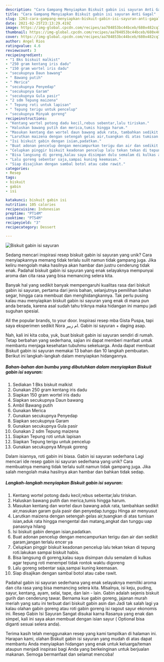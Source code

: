 ```yaml
---
description: "Cara Gampang Menyiapkan Biskuit gabin isi sayuran Anti Gagal"
title: "Cara Gampang Menyiapkan Biskuit gabin isi sayuran Anti Gagal"
slug: 1263-cara-gampang-menyiapkan-biskuit-gabin-isi-sayuran-anti-gagal
date: 2021-02-25T23:13:29.419Z
image: https://img-global.cpcdn.com/recipes/aa784853bc44bceb/680x482cq70/biskuit-gabin-isi-sayuran-foto-resep-utama.jpg
thumbnail: https://img-global.cpcdn.com/recipes/aa784853bc44bceb/680x482cq70/biskuit-gabin-isi-sayuran-foto-resep-utama.jpg
cover: https://img-global.cpcdn.com/recipes/aa784853bc44bceb/680x482cq70/biskuit-gabin-isi-sayuran-foto-resep-utama.jpg
author: Angel Rios
ratingvalue: 4.6
reviewcount: 3
recipeingredient:
- "1 Bks biskuit malkist"
- "250 gram kentang iris dadu"
- "150 gram wortel iris dadu"
- "secukupnya Daun bawang"
- " Bawang putih"
- " Merica"
- "secukupnya Penyedap"
- "secukupnya Garam"
- "secukupnya Gula pasir"
- "2 sdm Tepung maizena"
- " Tepung roti untuk lapisan"
- " Tepung terigu untuk pencelup"
- "secukupnya Minyak goreng"
recipeinstructions:
- "Kentang wortel potong dadu kecil,rebus sebentar,lalu tiriskan."
- "Haluskan bawang putih dan merica,tumis hingga harum."
- "Masukan kentang dan wortel daun bawang aduk rata, tambahkan sedikit air,masukan garam gula pasir dan penyedap.tunggu Hinga air menyusut"
- "Larutkan maizena dengan setengah gelas air,tuangkan di atas tumisan isian,aduk rata hingga mengental dan matang,angkat dan tunggu uap panasnya hilang"
- "Isi biskuit gabin dengan isian,padatkan."
- "Buat adonan pencelup dengan mencampurkan terigu dan air dan sedikit garam,jangan terlalu encer ya"
- "Celupkan pinggir biskuit keadonan pencelup lalu tekan tekan di tepung roti.lakukan sampai biskuit habis."
- "Bisa langsung di goreng,kalau saya disimpan dulu semalam di kulkas agar tepung roti menempel tidak rontok waktu digoreng"
- "Lalu goreng sebentar saja,sampai kuning keemasan."
- "Siap disajikan dengan sambal botol atau cabe rawit."
categories:
- Resep
tags:
- biskuit
- gabin
- isi

katakunci: biskuit gabin isi 
nutrition: 105 calories
recipecuisine: Indonesian
preptime: "PT14M"
cooktime: "PT54M"
recipeyield: "3"
recipecategory: Dessert

---
```



![Biskuit gabin isi sayuran](https://img-global.cpcdn.com/recipes/aa784853bc44bceb/680x482cq70/biskuit-gabin-isi-sayuran-foto-resep-utama.jpg)

Sedang mencari inspirasi resep biskuit gabin isi sayuran yang unik? Cara menyiapkannya memang tidak terlalu sulit namun tidak gampang juga. Jika keliru mengolah maka hasilnya akan hambar dan justru cenderung tidak enak. Padahal biskuit gabin isi sayuran yang enak selayaknya mempunyai aroma dan cita rasa yang bisa memancing selera kita.

Banyak hal yang sedikit banyak mempengaruhi kualitas rasa dari biskuit gabin isi sayuran, pertama dari jenis bahan, selanjutnya pemilihan bahan segar, hingga cara membuat dan menghidangkannya. Tak perlu pusing kalau mau menyiapkan biskuit gabin isi sayuran yang enak di mana pun anda berada, karena asal sudah tahu triknya maka hidangan ini mampu jadi suguhan spesial.

All the popular brands, to your door. Inspirasi resep mba Gista Puspa, tapi saya eksperimen sedikit Nora ام زبير. Gabin isi sayuran + daging asap.


Nah, kali ini kita coba, yuk, buat biskuit gabin isi sayuran sendiri di rumah. Tetap berbahan yang sederhana, sajian ini dapat memberi manfaat untuk membantu menjaga kesehatan tubuhmu sekeluarga. Anda dapat membuat Biskuit gabin isi sayuran memakai 13 bahan dan 10 langkah pembuatan. Berikut ini langkah-langkah dalam menyiapkan hidangannya.

<!--inarticleads1-->

##### Bahan-bahan dan bumbu yang dibutuhkan dalam menyiapkan Biskuit gabin isi sayuran:

1. Sediakan 1 Bks biskuit malkist
1. Gunakan 250 gram kentang iris dadu
1. Siapkan 150 gram wortel iris dadu
1. Siapkan secukupnya Daun bawang
1. Ambil  Bawang putih
1. Gunakan  Merica
1. Gunakan secukupnya Penyedap
1. Siapkan secukupnya Garam
1. Gunakan secukupnya Gula pasir
1. Gunakan 2 sdm Tepung maizena
1. Siapkan  Tepung roti untuk lapisan
1. Siapkan  Tepung terigu untuk pencelup
1. Gunakan secukupnya Minyak goreng


Dalam isiannya, roti gabin ini biasa. Gabin isi sayuran sederhana Lagi mencari ide resep gabin isi sayuran sederhana yang unik? Cara membuatnya memang tidak terlalu sulit namun tidak gampang juga. Jika salah mengolah maka hasilnya akan hambar dan bahkan tidak sedap. 

<!--inarticleads2-->

##### Langkah-langkah menyiapkan Biskuit gabin isi sayuran:

1. Kentang wortel potong dadu kecil,rebus sebentar,lalu tiriskan.
1. Haluskan bawang putih dan merica,tumis hingga harum.
1. Masukan kentang dan wortel daun bawang aduk rata, tambahkan sedikit air,masukan garam gula pasir dan penyedap.tunggu Hinga air menyusut
1. Larutkan maizena dengan setengah gelas air,tuangkan di atas tumisan isian,aduk rata hingga mengental dan matang,angkat dan tunggu uap panasnya hilang
1. Isi biskuit gabin dengan isian,padatkan.
1. Buat adonan pencelup dengan mencampurkan terigu dan air dan sedikit garam,jangan terlalu encer ya
1. Celupkan pinggir biskuit keadonan pencelup lalu tekan tekan di tepung roti.lakukan sampai biskuit habis.
1. Bisa langsung di goreng,kalau saya disimpan dulu semalam di kulkas agar tepung roti menempel tidak rontok waktu digoreng
1. Lalu goreng sebentar saja,sampai kuning keemasan.
1. Siap disajikan dengan sambal botol atau cabe rawit.


Padahal gabin isi sayuran sederhana yang enak selayaknya memiliki aroma dan cita rasa yang bisa memancing selera kita. Misalnya, isi keju, puding, sayur, kentang, ayam, selai, tape, dan lain - lain. Gabin adalah sejenis biskuit gurih dan cenderung tawar. Bernama kue gabin goreng, jajanan murah meriah yang satu ini terbuat dari biskuit gabin asin dan Jadi tak salah lagi ya kalau olahan gabin goreng atau roti gabin goreng isi ragout sayur ekonomis ini. Resep Gabin Isi Sayuran Sangat disukai karna Rasanya yang enak dan simpel, kali ini saya akan membuat dengan isian sayur ( Optional bisa diganti sesuai selera anda). 

Terima kasih telah menggunakan resep yang kami tampilkan di halaman ini. Harapan kami, olahan Biskuit gabin isi sayuran yang mudah di atas dapat membantu Anda menyiapkan hidangan yang enak untuk keluarga/teman ataupun menjadi inspirasi bagi Anda yang berkeinginan untuk berjualan makanan. Semoga bermanfaat dan selamat mencoba!
